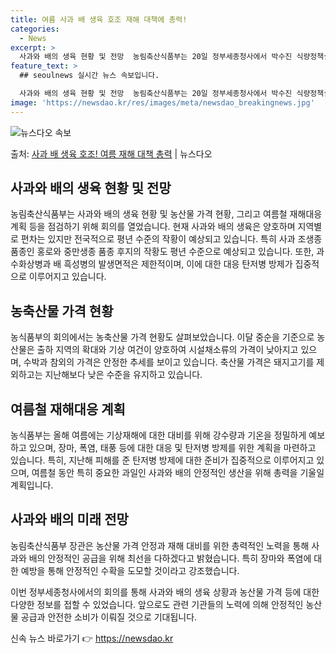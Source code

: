```yaml
---
title: 여름 사과 배 생육 호조 재해 대책에 총력!
categories:
  - News
excerpt: >
  사과와 배의 생육 현황 및 전망  농림축산식품부는 20일 정부세종청사에서 박수진 식량정책실장 주재로 농식품 …
feature_text: >
  ## seoulnews 실시간 뉴스 속보입니다.

  사과와 배의 생육 현황 및 전망  농림축산식품부는 20일 정부세종청사에서 박수진 식량정책실장 주재로 농식품 …
image: 'https://newsdao.kr/res/images/meta/newsdao_breakingnews.jpg'
---
```


![뉴스다오 속보](https://newsdao.kr/res/images/meta/newsdao_breakingnews.jpg)

<p>출처: <a href="https://newsdao.kr/4327" rel="dofollow">사과 배 생육 호조! 여름 재해 대책 총력</a> | 뉴스다오</p>

<h2 data-ke-size="size26">사과와 배의 생육 현황 및 전망</h2>
농림축산식품부는 사과와 배의 생육 현황 및 농산물 가격 현황, 그리고 여름철 재해대응 계획 등을 점검하기 위해 회의를 열었습니다. 현재 사과와 배의 생육은 양호하며 지역별로 편차는 있지만 전국적으로 평년 수준의 작황이 예상되고 있습니다. 특히 사과 조생종 품종인 홍로와 중만생종 품종 후지의 작황도 평년 수준으로 예상되고 있습니다. 또한, 과수화상병과 배 흑성병의 발생면적은 제한적이며, 이에 대한 대응 탄저병 방제가 집중적으로 이루어지고 있습니다.

<h2 data-ke-size="size26">농축산물 가격 현황</h2>
농식품부의 회의에서는 농축산물 가격 현황도 살펴보았습니다. 이달 중순을 기준으로 농산물은 출하 지역의 확대와 기상 여건이 양호하여 시설채소류의 가격이 낮아지고 있으며, 수박과 참외의 가격은 안정한 추세를 보이고 있습니다. 축산물 가격은 돼지고기를 제외하고는 지난해보다 낮은 수준을 유지하고 있습니다.

<h2 data-ke-size="size26">여름철 재해대응 계획</h2>
농식품부는 올해 여름에는 기상재해에 대한 대비를 위해 강수량과 기온을 정밀하게 예보하고 있으며, 장마, 폭염, 태풍 등에 대한 대응 및 탄저병 방제를 위한 계획을 마련하고 있습니다. 특히, 지난해 피해를 준 탄저병 방제에 대한 준비가 집중적으로 이루어지고 있으며, 여름철 동안 특히 중요한 과일인 사과와 배의 안정적인 생산을 위해 총력을 기울일 계획입니다.

<h2 data-ke-size="size26">사과와 배의 미래 전망</h2>
농림축산식품부 장관은 농산물 가격 안정과 재해 대비를 위한 총력적인 노력을 통해 사과와 배의 안정적인 공급을 위해 최선을 다하겠다고 밝혔습니다. 특히 장마와 폭염에 대한 예방을 통해 안정적인 수확을 도모할 것이라고 강조했습니다.

이번 정부세종청사에서의 회의를 통해 사과와 배의 생육 상황과 농산물 가격 등에 대한 다양한 정보를 접할 수 있었습니다. 앞으로도 관련 기관들의 노력에 의해 안정적인 농산물 공급과 안전한 소비가 이뤄질 것으로 기대됩니다. 

신속 뉴스 바로가기 👉 <a href="https://newsdao.kr" rel="dofollow">https://newsdao.kr</a>


